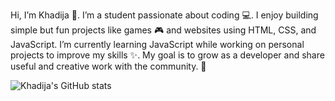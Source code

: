 Hi, I’m Khadija 👋. I’m a student passionate about coding 💻. I enjoy building simple but fun projects like games 🎮 and websites using HTML, CSS, and JavaScript. I’m currently learning JavaScript while working on personal projects to improve my skills ✨. My goal is to grow as a developer and share useful and creative work with the community. 🚀


![Khadija's GitHub stats](https://github-readme-stats.vercel.app/api?username=dija-hub&show_icons=true&theme=radical)
